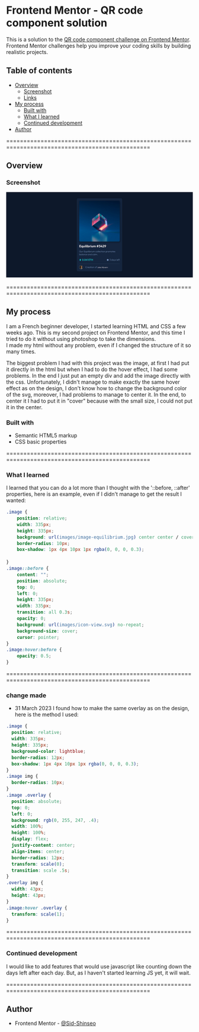 # Frontend Mentor - QR code component solution

This is a solution to the [QR code component challenge on Frontend Mentor](https://www.frontendmentor.io/challenges/qr-code-component-iux_sIO_H). Frontend Mentor challenges help you improve your coding skills by building realistic projects. 

## Table of contents

- [Overview](#overview)
  - [Screenshot](#screenshot)
  - [Links](#links)
- [My process](#my-process)
  - [Built with](#built-with)
  - [What I learned](#what-i-learned)
  - [Continued development](#continued-development)
- [Author](#author)

================================================================================================

## Overview

### Screenshot

![the solution screenshot](/screenshot.jpg)

================================================================================================

## My process

I am a French beginner developer, I started learning HTML and CSS a few weeks ago. 
This is my second project on Frontend Mentor, and this time I tried to do it without using photoshop to take the dimensions.   
I made my html without any problem, even if I changed the structure of it so many times. 

The biggest problem I had with this project was the image, at first I had put it directly in the html 
but when I had to do the hover effect, I had some problems. 
In the end I just put an empty div and add the image directly with the css. 
Unfortunately, I didn't manage to make exactly the same hover effect as on the design, 
I don't know how to change the background color of the svg, moreover, I had problems to manage to center it. 
In the end, to center it I had to put it in "cover" because with the small size, I could not put it in the center. 

### Built with

- Semantic HTML5 markup
- CSS basic properties

================================================================================================

### What I learned

I learned that you can do a lot more than I thought with the '::before, ::after' properties, 
here is an example, even if I didn't manage to get the result I wanted:
``` css
.image {
    position: relative;
    width: 335px;
    height: 335px;
    background: url(images/image-equilibrium.jpg) center center / cover no-repeat;
    border-radius: 10px;
    box-shadow: 1px 4px 10px 1px rgba(0, 0, 0, 0.3);

}
.image::before {
    content: "";
    position: absolute;
    top: 0;
    left: 0;
    height: 335px;
    width: 335px;
    transition: all 0.3s;
    opacity: 0;
    background: url(images/icon-view.svg) no-repeat;
    background-size: cover;
    cursor: pointer;
}
.image:hover:before {
    opacity: 0.5;
}
```
================================================================================================

### change made
 - 31 March 2023
 I found how to make the same overlay as on the design, here is the method I used: 
  ``` css
  .image {
    position: relative;
    width: 335px;
    height: 335px;
    background-color: lightblue;
    border-radius: 12px;
    box-shadow: 1px 4px 10px 1px rgba(0, 0, 0, 0.3);
}
.image img {
    border-radius: 10px;
}
.image .overlay {
    position: absolute;
    top: 0;
    left: 0;
    background: rgb(0, 255, 247, .4);
    width: 100%;
    height: 100%;
    display: flex;
    justify-content: center;
    align-items: center;
    border-radius: 12px;
    transform: scale(0);
    transition: scale .5s;
}
.overlay img {
    width: 43px;
    height: 43px;
}
.image:hover .overlay {
    transform: scale(1);
}
  ```


================================================================================================

### Continued development
I would like to add features that would use javascript like counting down the days left after each day. But, as I haven't started learning JS yet, it will wait. 

================================================================================================

## Author

- Frontend Mentor - [@Sid-Shinseo](https://www.frontendmentor.io/profile/sid-shinseo)
